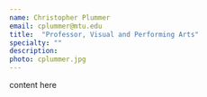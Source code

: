 ```yaml
---
name: Christopher Plummer
email: cplummer@mtu.edu
title:  "Professor, Visual and Performing Arts"
specialty: ""
description:
photo: cplummer.jpg
---
```

content here
